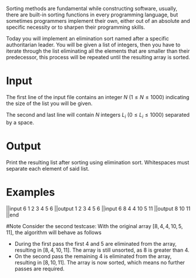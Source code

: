 Sorting methods are fundamental while constructing software, usually, there are built-in sorting functions in every programming language, but sometimes programmers implement their own, either out of an absolute and specific necessity or to sharpen their programming skills.

Today you will implement an elimination sort named after a specific authoritarian
leader. You will be given a list of integers, then you have to iterate through the list eliminating all the elements that are smaller than their predecessor, this process will be repeated until the resulting array is sorted.
# Input
The first line of the input file contains an integer $N$ $(1 \le N\le 1000)$ indicating the size of the list you will be given.

The second and last line will contain $N$ integers $L_{i}$ ($0 \le L_{i} \le 1000$) separated by a space.

# Output
Print the resulting list after sorting using elimination sort. Whitespaces must separate each element of said list.

# Examples

||input
6
1 2 3 4 5 6
||output
1 2 3 4 5 6
||input
6
8 4 4 10 5 11
||output
8 10 11
||end

#Note
Consider the second testcase:
With the original array $[8,4,4,10,5,11]$, the algorithm will behave as follows

 - During the first pass the first 4 and 5 are eliminated from the array, resulting in $[8,4,10,11]$. The array is still unsorted, as 8 is greater than 4.
 - On the second pass the remaining 4 is eliminated from the array, resulting in $[8,10,11]$. The array is now sorted, which means no further passes are required.


 